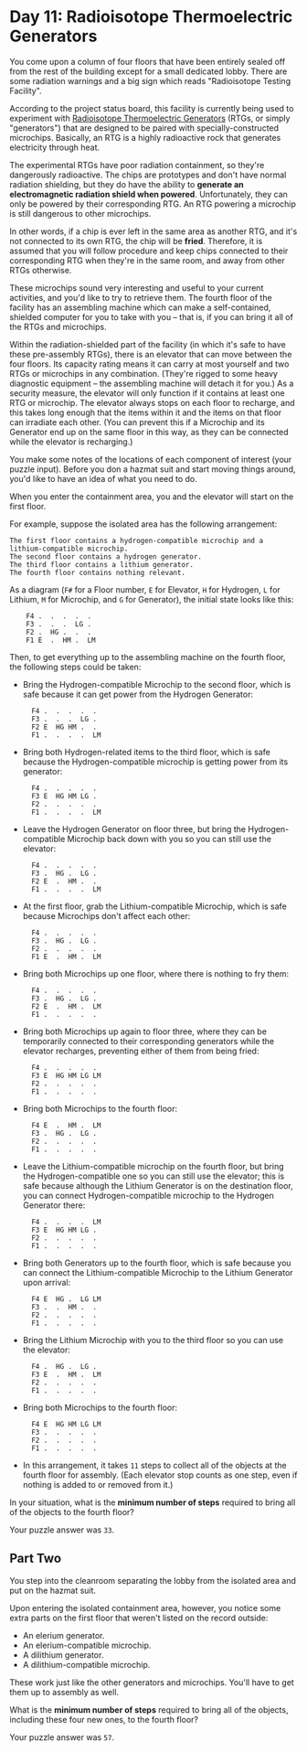 # Day 11: Radioisotope Thermoelectric Generators

You come upon a column of four floors that have been entirely sealed off from the rest of the building except for a small dedicated lobby. There are some radiation warnings and a big sign which reads "Radioisotope Testing Facility".

According to the project status board, this facility is currently being used to experiment with [Radioisotope Thermoelectric Generators](https://en.wikipedia.org/wiki/Radioisotope_thermoelectric_generator) (RTGs, or simply "generators") that are designed to be paired with specially-constructed microchips. Basically, an RTG is a highly radioactive rock that generates electricity through heat.

The experimental RTGs have poor radiation containment, so they're dangerously radioactive. The chips are prototypes and don't have normal radiation shielding, but they do have the ability to **generate an electromagnetic radiation shield when powered**. Unfortunately, they can only be powered by their corresponding RTG. An RTG powering a microchip is still dangerous to other microchips.

In other words, if a chip is ever left in the same area as another RTG, and it's not connected to its own RTG, the chip will be **fried**. Therefore, it is assumed that you will follow procedure and keep chips connected to their corresponding RTG when they're in the same room, and away from other RTGs otherwise.

These microchips sound very interesting and useful to your current activities, and you'd like to try to retrieve them. The fourth floor of the facility has an assembling machine which can make a self-contained, shielded computer for you to take with you &ndash; that is, if you can bring it all of the RTGs and microchips.

Within the radiation-shielded part of the facility (in which it's safe to have these pre-assembly RTGs), there is an elevator that can move between the four floors. Its capacity rating means it can carry at most yourself and two RTGs or microchips in any combination. (They're rigged to some heavy diagnostic equipment &ndash; the assembling machine will detach it for you.) As a security measure, the elevator will only function if it contains at least one RTG or microchip. The elevator always stops on each floor to recharge, and this takes long enough that the items within it and the items on that floor can irradiate each other. (You can prevent this if a Microchip and its Generator end up on the same floor in this way, as they can be connected while the elevator is recharging.)

You make some notes of the locations of each component of interest (your puzzle input). Before you don a hazmat suit and start moving things around, you'd like to have an idea of what you need to do.

When you enter the containment area, you and the elevator will start on the first floor.

For example, suppose the isolated area has the following arrangement:

    The first floor contains a hydrogen-compatible microchip and a lithium-compatible microchip.
    The second floor contains a hydrogen generator.
    The third floor contains a lithium generator.
    The fourth floor contains nothing relevant.

As a diagram (`F#` for a Floor number, `E` for Elevator, `H` for Hydrogen, `L` for Lithium, `M` for Microchip, and `G` for Generator), the initial state looks like this:

        F4 .  .  .  .  .
        F3 .  .  .  LG .
        F2 .  HG .  .  .
        F1 E  .  HM .  LM

Then, to get everything up to the assembling machine on the fourth floor, the following steps could be taken:

* Bring the Hydrogen-compatible Microchip to the second floor, which is safe because it can get power from the Hydrogen Generator:

        F4 .  .  .  .  .
        F3 .  .  .  LG .
        F2 E  HG HM .  .
        F1 .  .  .  .  LM

* Bring both Hydrogen-related items to the third floor, which is safe because the Hydrogen-compatible microchip is getting power from its generator:

        F4 .  .  .  .  .
        F3 E  HG HM LG .
        F2 .  .  .  .  .
        F1 .  .  .  .  LM

* Leave the Hydrogen Generator on floor three, but bring the Hydrogen-compatible Microchip back down with you so you can still use the elevator:

        F4 .  .  .  .  .
        F3 .  HG .  LG .
        F2 E  .  HM .  .
        F1 .  .  .  .  LM

* At the first floor, grab the Lithium-compatible Microchip, which is safe because Microchips don't affect each other:

        F4 .  .  .  .  .
        F3 .  HG .  LG .
        F2 .  .  .  .  .
        F1 E  .  HM .  LM

* Bring both Microchips up one floor, where there is nothing to fry them:

        F4 .  .  .  .  .
        F3 .  HG .  LG .
        F2 E  .  HM .  LM
        F1 .  .  .  .  .

* Bring both Microchips up again to floor three, where they can be temporarily connected to their corresponding generators while the elevator recharges, preventing either of them from being fried:

        F4 .  .  .  .  .
        F3 E  HG HM LG LM
        F2 .  .  .  .  .
        F1 .  .  .  .  .

* Bring both Microchips to the fourth floor:

        F4 E  .  HM .  LM
        F3 .  HG .  LG .
        F2 .  .  .  .  .
        F1 .  .  .  .  .

* Leave the Lithium-compatible microchip on the fourth floor, but bring the Hydrogen-compatible one so you can still use the elevator; this is safe because although the Lithium Generator is on the destination floor, you can connect Hydrogen-compatible microchip to the Hydrogen Generator there:

        F4 .  .  .  .  LM
        F3 E  HG HM LG .
        F2 .  .  .  .  .
        F1 .  .  .  .  .

* Bring both Generators up to the fourth floor, which is safe because you can connect the Lithium-compatible Microchip to the Lithium Generator upon arrival:

        F4 E  HG .  LG LM
        F3 .  .  HM .  .
        F2 .  .  .  .  .
        F1 .  .  .  .  .

* Bring the Lithium Microchip with you to the third floor so you can use the elevator:

        F4 .  HG .  LG .
        F3 E  .  HM .  LM
        F2 .  .  .  .  .
        F1 .  .  .  .  .

* Bring both Microchips to the fourth floor:

        F4 E  HG HM LG LM
        F3 .  .  .  .  .
        F2 .  .  .  .  .
        F1 .  .  .  .  .

* In this arrangement, it takes `11` steps to collect all of the objects at the fourth floor for assembly. (Each elevator stop counts as one step, even if nothing is added to or removed from it.)

In your situation, what is the **minimum number of steps** required to bring all of the objects to the fourth floor?

Your puzzle answer was `33`.

## Part Two

You step into the cleanroom separating the lobby from the isolated area and put on the hazmat suit.

Upon entering the isolated containment area, however, you notice some extra parts on the first floor that weren't listed on the record outside:

* An elerium generator.
* An elerium-compatible microchip.
* A dilithium generator.
* A dilithium-compatible microchip.

These work just like the other generators and microchips. You'll have to get them up to assembly as well.

What is the **minimum number of steps** required to bring all of the objects, including these four new ones, to the fourth floor?

Your puzzle answer was `57`.
